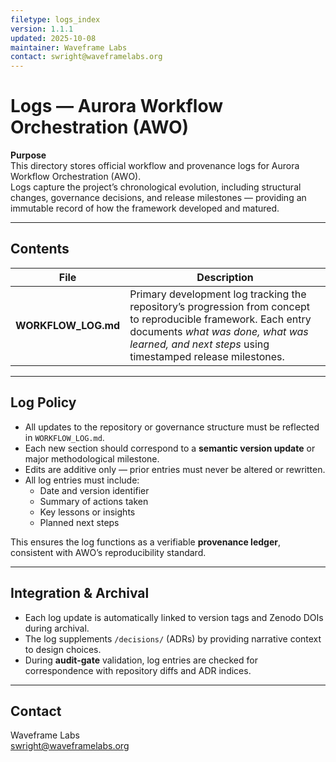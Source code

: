 ```yaml
---
filetype: logs_index
version: 1.1.1
updated: 2025-10-08
maintainer: Waveframe Labs
contact: swright@waveframelabs.org
---
```


# Logs — Aurora Workflow Orchestration (AWO)

**Purpose**  
This directory stores official workflow and provenance logs for Aurora Workflow Orchestration (AWO).  
Logs capture the project’s chronological evolution, including structural changes, governance decisions, and release milestones — providing an immutable record of how the framework developed and matured.

---

## Contents

| File | Description |
|------|--------------|
| **WORKFLOW_LOG.md** | Primary development log tracking the repository’s progression from concept to reproducible framework. Each entry documents *what was done, what was learned, and next steps* using timestamped release milestones. |

---

## Log Policy

- All updates to the repository or governance structure must be reflected in `WORKFLOW_LOG.md`.  
- Each new section should correspond to a **semantic version update** or major methodological milestone.  
- Edits are additive only — prior entries must never be altered or rewritten.  
- All log entries must include:  
  - Date and version identifier  
  - Summary of actions taken  
  - Key lessons or insights  
  - Planned next steps  

This ensures the log functions as a verifiable **provenance ledger**, consistent with AWO’s reproducibility standard.

---

## Integration & Archival

- Each log update is automatically linked to version tags and Zenodo DOIs during archival.  
- The log supplements `/decisions/` (ADRs) by providing narrative context to design choices.  
- During **audit-gate** validation, log entries are checked for correspondence with repository diffs and ADR indices.

---

## Contact  
Waveframe Labs  
swright@waveframelabs.org

